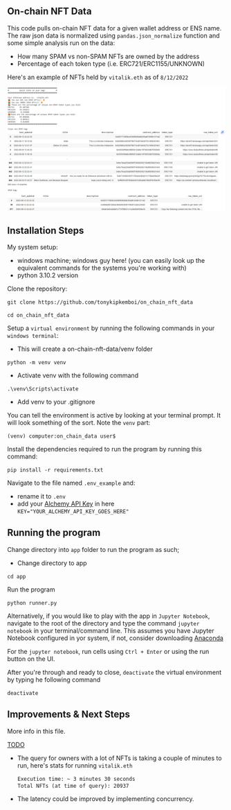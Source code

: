 ## On-chain NFT Data
This code pulls on-chain NFT data for a given wallet address or ENS name. 
The raw json data is normalized using `pandas.json_normalize` function and some simple analysis run on the data:
- How many SPAM vs non-SPAM NFTs are owned by the address
- Percentage of each token type (i.e. ERC721/ERC1155/UNKNOWN)

Here's an example of NFTs held by `vitalik.eth` as of `8/12/2022`

![NFTs held by vitalik.eth](./vitalik_nft_data_snapshot.png)

## Installation Steps
My system setup:
- windows machine; windows guy here! (you can easily look up the equivalent commands for the systems you're working with)
- python 3.10.2 version
  
Clone the repository:

```
git clone https://github.com/tonykipkemboi/on_chain_nft_data
```
```
cd on_chain_nft_data
```
Setup a `virtual environment` by running the following commands in your `windows terminal`:


- This will create a on-chain-nft-data/venv folder
```
python -m venv venv
```

- Activate venv with the following command 
```
.\venv\Scripts\activate
```

- Add venv to your .gitignore


You can tell the environment is active by looking at your terminal prompt. 
It will look something of the sort. Note the `venv` part: 

```
(venv) computer:on_chain_data user$
```

Install the dependencies required to run the program by running this command:

``` 
pip install -r requirements.txt
```

Navigate to the file named `.env_example` and:
- rename it to `.env`
- add your [Alchemy API Key](https://www.alchemy.com/) in here `KEY="YOUR_ALCHEMY_API_KEY_GOES_HERE"`


## Running the program

Change directory into `app` folder to run the program as such;

- Change directory to app
```
cd app
```

Run the program

```
python runner.py
```

Alternatively, if you would like to play with the app in `Jupyter Notebook`, navigate to the root of the directory and type the command
```jupyter notebook``` in your terminal/command line. This assumes you have Jupyter Notebook configured in yor system, if not, consider downloading [Anaconda](https://www.anaconda.com/)

For the `jupyter notebook`, run cells using `Ctrl + Enter` or using the run button on the UI.

After you're through and ready to close, `deactivate` the virtual environment by typing he following command

``` 
deactivate
```

## Improvements & Next Steps

More info in this file.

[TODO](./on_chain_data/TODO.md)

- The query for owners with a lot of NFTs is taking a couple of minutes to run, here's stats for running `vitalik.eth`
  ``` 
  Execution time: ~ 3 minutes 30 seconds
  Total NFTs (at time of query): 20937 
  ```
- The latency could be improved by implementing concurrency.
